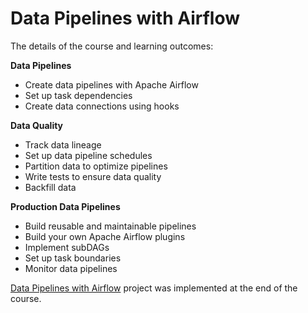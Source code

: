 # Data Pipelines with Airflow

The details of the course and learning outcomes:

**Data Pipelines**
 - Create data pipelines with Apache Airflow
 - Set up task dependencies
 - Create data connections using hooks

**Data Quality**
 - Track data lineage
 - Set up data pipeline schedules
 - Partition data to optimize pipelines
 - Write tests to ensure data quality
 - Backfill data

**Production Data Pipelines**
 - Build reusable and maintainable pipelines
 - Build your own Apache Airflow plugins
 - Implement subDAGs
 - Set up task boundaries
 - Monitor data pipelines

[Data Pipelines with Airflow](https://github.com/mpoyraz/Udacity-Data-Engineering-Nanodegree/tree/master/L4-Data-Pipelines-With-Airflow/P5-Data-Pipelines-With-Airflow) project was implemented at the end of the course.
